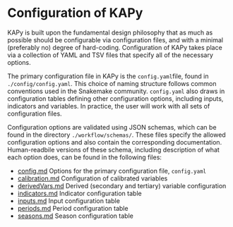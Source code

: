 # Configuration of KAPy

 KAPy is built upon the fundamental design philosophy that as much as possible should be configurable via configuration files, and with a minimal (preferably no) degree of hard-coding. Configuration of KAPy takes place via a collection  of YAML and TSV files that specify all of the necessary options.

The primary configuration file in KAPy is the `config.yaml`file, found in `./config/config.yaml`. This choice of naming structure follows common conventions used in the Snakemake community. `config.yaml` also draws in configuration tables defining other configuration options, including inputs, indicators and variables. In practice, the user will work with all sets of configuration files. 

Configuration options are validated using JSON schemas, which can be found in the directory `./workflow/schemas/`. These files specify the allowed configuration options and also  contain the corresponding documentation. Human-readbile versions of these schema, including description of what each option does, can be found in the following files:

* [config.md](./configuration/config.md) Options for the primary configuration file, `config.yaml`
* [calibration.md](./configuration/calibration.md) Configuration of calibrated variables
* [derivedVars.md](./configuration/derivedVars.md) Derived (secondary and tertiary) variable configuration
* [indicators.md](./configuration/indicators.md) Indicator configuration table
* [inputs.md](./configuration/inputs.md) Input configuration table
* [periods.md](./configuration/periods.md) Period configuration table
* [seasons.md](./configuration/seasons.md) Season configuration table


